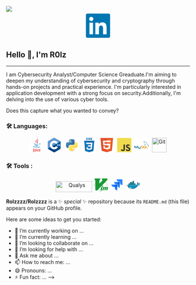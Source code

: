 
<!--add animation using share link from ghiphy-->
<div id="header">
  <img src="https://i.giphy.com/media/v1.Y2lkPTc5MGI3NjExdmp6bGU0Yjc3bGx1YnptejRpd2c4cnJmNDA4cGczdnYxZ3dxMmJ2NCZlcD12MV9pbnRlcm5hbF9naWZfYnlfaWQmY3Q9cw/KwkcZeyMOsdoY/giphy.gif" width="700"/>
</div>

<!--My link to LINKEDIN -->
<div id="badges" align="center">
  <a href="My link hoes here">
    <img src="https://github.com/devicons/devicon/blob/master/icons/linkedin/linkedin-original.svg" width="70" height="70" alt="LinkedIn Badge"/>
  </a>
</div>

## Hello 👋, I'm R0lz
---
I am Cybersecurity Analyst/Computer Science Greaduate.I'm aiming to deepen my understanding of cybersecurity and cryptography through hands-on projects and practical experience. I'm particularly interested in application development with a strong focus on security.Additionally, I'm delving into the use of various cyber tools.

Does this capture what you wanted to convey?
### :hammer_and_wrench: Languages:
<div id="badges" align="center"> 
  <img src="https://github.com/devicons/devicon/blob/master/icons/java/java-original-wordmark.svg" title="Java" alt="Java" width="40" height="40"/>&nbsp;
  <img src="https://github.com/devicons/devicon/blob/master/icons/cplusplus/cplusplus-original.svg" title="C++" alt="React" width="40" height="40"/>&nbsp;
  <img src="https://github.com/devicons/devicon/blob/master/icons/python/python-original.svg" 
title="Python" alt="Spring" width="40" height="40"/>&nbsp;
  <img src="https://github.com/devicons/devicon/blob/master/icons/css3/css3-plain-wordmark.svg"  title="CSS3" alt="CSS" width="40" height="40"/>&nbsp;
  <img src="https://github.com/devicons/devicon/blob/master/icons/html5/html5-original.svg" title="HTML5" alt="HTML" width="40" height="40"/>&nbsp;
  <img src="https://github.com/devicons/devicon/blob/master/icons/javascript/javascript-original.svg" title="JavaScript" alt="JavaScript" width="40" height="40"/>&nbsp;
  <img src="https://github.com/devicons/devicon/blob/master/icons/mysql/mysql-original-wordmark.svg" title="MySQL"  alt="MySQL" width="40" height="40"/>&nbsp;
  <img src="https://upload.wikimedia.org/wikipedia/commons/2/26/Logo-Qualys.svg" title="Git" **alt="Git" width="40" height="40"/>
</div>

### :hammer_and_wrench: Tools :

<div id="badges" align="center"> 
  <img src="https://upload.wikimedia.org/wikipedia/commons/thumb/2/26/Logo-Qualys.svg/1024px-Logo-Qualys.svg.png" title="Qualys" **alt="Qualys" width="100" height="30"/>
  <img src="https://github.com/devicons/devicon/blob/master/icons/vim/vim-plain.svg" 
title="Vim" **alt="Vim" width="40" height="40"/>
  <img src="https://github.com/devicons/devicon/blob/master/icons/jira/jira-original.svg" title="Jira" **alt="Jira" width="40" height="40"/>
  <img src="https://github.com/devicons/devicon/blob/master/icons/docker/docker-original.svg" 
title="DOCKER" **alt="Docker" width="40" height="40"/>
</div>




**Rolzzzz/Rolzzzz** is a ✨ _special_ ✨ repository because its `README.md` (this file) appears on your GitHub profile.

Here are some ideas to get you started:

- 🔭 I’m currently working on ...
- 🌱 I’m currently learning ...
- 👯 I’m looking to collaborate on ...
- 🤔 I’m looking for help with ...
- 💬 Ask me about ...
- 📫 How to reach me: ...
- 😄 Pronouns: ...
- ⚡ Fun fact: ...
-->
